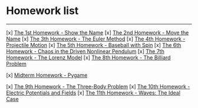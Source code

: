# Homework list



---

 [x] [The 1st Homework - Show the Name][1]
 [x] [The 2nd Homework - Move the Name][2]
 [x] [The 3th Homework - The Euler Method][3]
 [x] [The 4th Homework - Projectile Motion][4]
 [x] [The 5th Homework - Baseball with Spin][5]
 [x] [The 6th Homework - Chaos in the Driven Nonlinear Pendulum][6]
 [x] [The 7th Homework - The Lorenz Model][7]
 [x] [The 8th Homework - The Billiard Problem][8]
 
 [x] [Midterm Homework - Pygame][9]

 [x] [The 9th Homework - The Three-Body Problem][10]
 [x] [The 10th Homework - Electric Potentials and Fields][11]
 [x] [The 11th Homework - Waves: The Ideal Case][12]


  [1]: https://www.zybuluo.com/Ylllllax/note/880841
  [2]: https://www.zybuluo.com/Ylllllax/note/893718
  [3]: https://www.zybuluo.com/Ylllllax/note/900654
  [4]: https://www.zybuluo.com/Ylllllax/note/911867
  [5]: https://www.zybuluo.com/Ylllllax/note/920763
  [6]: https://www.zybuluo.com/Ylllllax/note/927311
  [7]: https://www.zybuluo.com/Ylllllax/note/937391
  [8]: https://www.zybuluo.com/Ylllllax/note/944726
  [9]: https://www.zybuluo.com/Ylllllax/note/946813
  [10]: https://www.zybuluo.com/Ylllllax/note/970296
  [11]: https://www.zybuluo.com/Ylllllax/note/978418
  [12]: https://www.zybuluo.com/Ylllllax/note/986807
